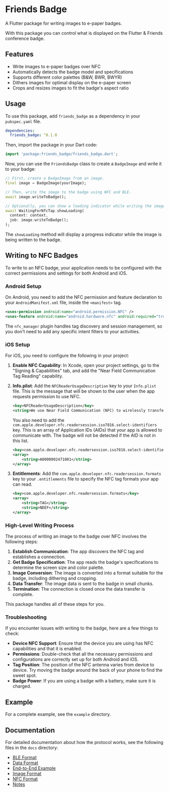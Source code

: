 # Friends Badge

A Flutter package for writing images to e-paper badges.

With this package you can control what is displayed on the Flutter & Friends
conference badge.

## Features

- Write images to e-paper badges over NFC
- Automatically detects the badge model and specifications
- Supports different color palettes (B&W, BWR, BWYR)
- Dithers images for optimal display on the e-paper screen
- Crops and resizes images to fit the badge's aspect ratio

## Usage

To use this package, add `friends_badge` as a dependency in your `pubspec.yaml` file.

```yaml
dependencies:
  friends_badge: ^0.1.0
```

Then, import the package in your Dart code:

```dart
import 'package:friends_badge/friends_badge.dart';
```

Now, you can use the `FriendsBadge` class to create a `BadgeImage` and write it
to your badge:

```dart
// First, create a BadgeImage from an image.
final image = BadgeImage(yourImage);

// Then, write the image to the badge using NFC and BLE.
await image.writeToBadge();

// Optionally, you can show a loading indicator while writing the image.
await WaitingForNfcTap.showLoading(
  context: context,
  job: image.writeToBadge();
);
```

The `showLoading` method will display a progress indicator while the image is
being written to the badge.

## Writing to NFC Badges

To write to an NFC badge, your application needs to be configured with the
correct permissions and settings for both Android and iOS.

### Android Setup

On Android, you need to add the NFC permission and feature declaration to your
`AndroidManifest.xml` file, inside the `<manifest>` tag.

```xml
<uses-permission android:name="android.permission.NFC" />
<uses-feature android:name="android.hardware.nfc" android:required="true"/>
```

The `nfc_manager` plugin handles tag discovery and session management, so you
don't need to add any specific intent filters to your activities.

### iOS Setup

For iOS, you need to configure the following in your project:

1.  **Enable NFC Capability**:
    In Xcode, open your project settings, go to the "Signing & Capabilities"
    tab, and add the "Near Field Communication Tag Reading" capability.

2.  **Info.plist**:
    Add the `NFCReaderUsageDescription` key to your `Info.plist` file. This is
    the message that will be shown to the user when the app requests permission
    to use NFC.

    ```xml
    <key>NFCReaderUsageDescription</key>
    <string>We use Near Field Communication (NFC) to wirelessly transfer your selected image to the e-ink display. Access is required to update the screen.</string>
    ```

    You also need to add the
    `com.apple.developer.nfc.readersession.iso7816.select-identifiers` key.
    This is an array of Application IDs (AIDs) that your app is allowed to
    communicate with. The badge will not be detected if the AID is not in this
    list.

    ```xml
    <key>com.apple.developer.nfc.readersession.iso7816.select-identifiers</key>
    <array>
        <string>A0000002471001</string>
    </array>
    ```

3.  **Entitlements**:
    Add the `com.apple.developer.nfc.readersession.formats` key to your
    `.entitlements` file to specify the NFC tag formats your app can read.

    ```xml
    <key>com.apple.developer.nfc.readersession.formats</key>
    <array>
        <string>TAG</string>
        <string>NDEF</string>
    </array>
    ```

### High-Level Writing Process

The process of writing an image to the badge over NFC involves the following
steps:

1.  **Establish Communication**: The app discovers the NFC tag and establishes a
    connection.
2.  **Get Badge Specification**: The app reads the badge's specifications to
    determine the screen size and color palette.
3.  **Image Conversion**: The image is converted into a format suitable for the
    badge, including dithering and cropping.
4.  **Data Transfer**: The image data is sent to the badge in small chunks.
5.  **Termination**: The connection is closed once the data transfer is complete.

This package handles all of these steps for you.

### Troubleshooting

If you encounter issues with writing to the badge, here are a few things to
check:

-   **Device NFC Support**: Ensure that the device you are using has NFC
    capabilities and that it is enabled.
-   **Permissions**: Double-check that all the necessary permissions and
    configurations are correctly set up for both Android and iOS.
-   **Tag Position**: The position of the NFC antenna varies from device to
    device. Try moving the badge around the back of your phone to find the
    sweet spot.
-   **Badge Power**: If you are using a badge with a battery, make sure it is
    charged.

## Example

For a complete example, see the `example` directory.

## Documentation

For detailed documentation about how the protocol works, see the following files in the
`docs` directory:

- [BLE Format](docs/BLE_FORMAT.md)
- [Data Format](docs/DATA_FORMAT.md)
- [End-to-End Example](docs/END_TO_END_EXAMPLE.md)
- [Image Format](docs/IMAGE_FORMAT.md)
- [NFC Format](docs/NFC_FORMAT.md)
- [Notes](docs/NOTES.md)
